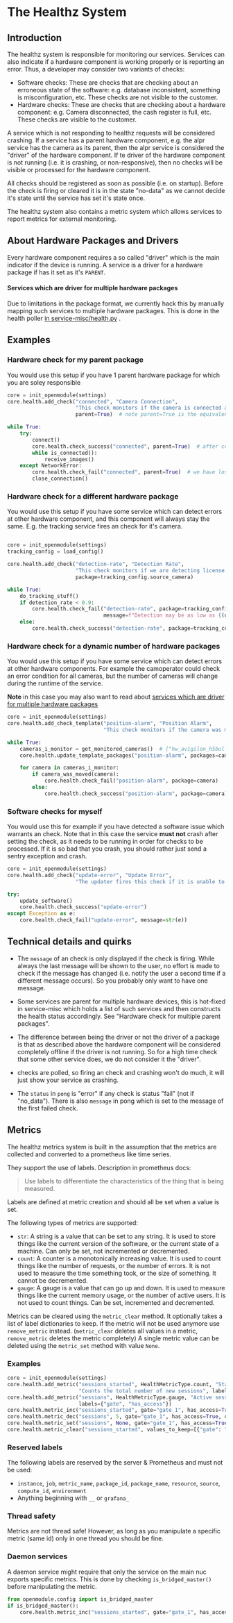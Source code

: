 # The Healthz System

## Introduction

The healthz system is responsible for monitoring our services. Services can also indicate if a hardware component is
working properly or is reporting an error. Thus, a developer may consider two variants of checks:

* Software checks: These are checks that are checking about an erroneous state of the software: e.g. database
  inconsistent, something is misconfiguration, etc. These checks are not visible to the customer.
* Hardware checks: These are checks that are checking about a hardware component: e.g. Camera disconnected, the cash
  register is full, etc. These checks are visible to the customer.

A service which is not responding to healthz requests will be considered crashing. If a service has a parent hardware
component, e.g. the alpr service has the camera as its parent, then the alpr service is considered the "driver" of the
hardware component. If te driver of the hardware component is not running (i.e. it is crashing, or non-responsive), then
no checks will be visible or processed for the hardware component.

All checks should be registered as soon as possible (i.e. on startup). Before the check is firing or cleared it is
in the state "no-data" as we cannot decide it's state until the service has set it's state once.

The healthz system also contains a metric system which allows services to report metrics for external monitoring.

## About Hardware Packages and Drivers

Every hardware component requires a so called "driver" which is the main indicator if the device is running.
A service is a driver for a hardware package if has it set as it's `PARENT`.

#### Services which are driver for multiple hardware packages

Due to limitations in the package format, we currently hack this by manually mapping such services to multiple hardware
packages. This is done in the health
poller [in service-misc/health.py](https://gitlab.com/accessio/openmodule/service-misc/-/blob/v2/src/refactor/health.py#L39)
.

## Examples

### Hardware check for my parent package

You would use this setup if you have 1 parent hardware package for which you are soley responsible

```python
core = init_openmodule(settings)
core.health.add_check("connected", "Camera Connection",
                      "This check monitors if the camera is connected and we receive a videostream.",
                      parent=True)  # note parent=True is the equivalent to "package=core.settings.PARENT"

while True:
    try:
        connect()
        core.health.check_success("connected", parent=True)  # after connecting we clear the check
        while is_connected():
            receive_images()
    except NetworkError:
        core.health.check_fail("connected", parent=True)  # we have lost connection -> fire the check!
        close_connection()

```

### Hardware check for a different hardware package

You would use this setup if you have some service which can detect errors at other hardware component, and this
component will always stay the same. E.g. the tracking service fires an check for it's camera.

```python

core = init_openmodule(settings)
tracking_config = load_config()

core.health.add_check("detection-rate", "Detection Rate",
                      "This check monitors if we are detecting license plates when vehicles are passing though.",
                      package=tracking_config.source_camera)

while True:
    do_tracking_stuff()
    if detection_rate < 0.9:
        core.health.check_fail("detection-rate", package=tracking_config.source_camera,
                               message=f"Detection may be as low as {(detection_rate * 100):.2f}%")
    else:
        core.health.check_success("detection-rate", package=tracking_config.source_camera)
```

### Hardware check for a dynamic number of hardware packages

You would use this setup if you have some service which can detect errors at other hardware components. For
example the camoperator could check an error condition for all cameras, but the number of cameras will
change during the runtime of the service.

**Note** in this case you may also want to read
about [services which are driver for multiple hardware packages](#services-which-are-driver-for-multiple-hardware-packages)

```python
core = init_openmodule(settings)
core.health.add_check_template("position-alarm", "Position Alarm",
                               "This check monitors if the camera was moved via the camera's position alarm function.")

while True:
    cameras_i_monitor = get_monitored_cameras()  # ["hw_avigilon_h5bullet_1", "hw_avigilon_h5bullet_2"]
    core.health.update_template_packages("position-alarm", packages=cameras_i_monitor)

    for camera in cameras_i_monitor:
        if camera_was_moved(camera):
            core.health.check_fail("position-alarm", package=camera)
        else:
            core.health.check_success("position-alarm", package=camera)
```

### Software checks for myself

You would use this for example if you have detected a software issue which warrants an check. Note that
in this case the service **must not** crash after setting the check, as it needs to be running in order
for checks to be processed. If it is so bad that you crash, you should rather just send a sentry exception and crash.

```python
core = init_openmodule(settings)
core.health.add_check("update-error", "Update Error",
                      "The updater fires this check if it is unable to install updates.")

try:
    update_software()
    core.health.check_success("update-error")
except Exception as e:
    core.health.check_fail("update-error", message=str(e))
```

## Technical details and quirks

* The `message` of an check is only displayed if the check is firing. While always the last message will be shown to the
  user, no effort is made to check if the message has changed (i.e. notify the user a second time if a different message
  occurs). So you probably only want to have one message.

* Some services are parent for multiple hardware devices, this is hot-fixed in service-misc which holds a list of
  such services and then constructs the health status accordingly. See "Hardware check for multiple parent packages".

* The difference between being the driver or not the driver of a package is that as described above the hardware
  component will be considered completely offline if the driver is not running. So for a high time check that some
  other service does, we do not consider it the "driver".

* checks are polled, so firing an check and crashing won't do much, it will just show your service as crashing.
* The `status` in `pong` is "error" if any check is status "fail" (not if "no_data"). There is also `message` in pong 
  which is set to the message of the first failed check.

## Metrics

The healthz metrics system is built in the assumption that the metrics are collected and converted to a prometheus like
time series.

They support the use of labels.
Description in prometheus docs:
> Use labels to differentiate the characteristics of the thing that is being measured.

Labels are defined at metric creation and should all be set when a value is set.

The following types of metrics are supported:

* `str`: A string is a value that can be set to any string. It is used to store things like the current version
  of the software, or the current state of a machine. Can only be set, not incremented or decremented.
* `count`: A counter is a monotonically increasing value. It is used to count things like the number of
  requests, or the number of errors. It is not used to measure the time something took, or the size of something. It
  cannot be decremented.
* `gauge`: A gauge is a value that can go up and down. It is used to measure things like the current memory usage,
  or the number of active users. It is not used to count things. Can be set, incremented and decremented.


Metrics can be cleared using the `metric_clear` method. It optionally takes a list of label dictionaries to keep. 
If the metric will not be used anymore use `remove_metric` instead. 
(`metric_clear` deletes all values in a metric, `remove_metric` deletes the metric completely)
A single metric value can be deleted using the `metric_set` method with value `None`.

### Examples
    
```python
core = init_openmodule(settings)
core.health.add_metric("sessions_started", HealthMetricType.count, "Started sessions", 
                       "Counts the total number of new sessions", labels={"gate", "has_access", "douple_entry"})
core.health.add_metric("sessions", HealthMetricType.gauge, "Active sessions", "The total number of active sessions",
                       labels={"gate", "has_access"})
core.health.metric_inc("sessions_started", gate="gate_1", has_access=True, double_entry=True)
core.health.metric_dec("sessions", 5, gate="gate_1", has_access=True, double_entry=True)
core.health.metric_set("sessions", None, gate="gate_1", has_access=True)  # Delete the value
core.health.metric_clear("sessions_started", values_to_keep=[{"gate": "gate_1", "has_access": True, "double_entry": True}])  # Clear all but the given labels
```

### Reserved labels

The following labels are reserved by the server & Prometheus and must not be used: 
* `instance`, `job`, `metric_name`, `package_id`, `package_name`, `resource`, `source`, `compute_id`, `environment`
* Anything beginning with `__` or `grafana_`

### Thread safety

Metrics are not thread safe! However, as long as you manipulate a specific metric (same id) only in one thread you 
should be fine.


### Daemon services

A daemon service might require that only the service on the main nuc exports specific metrics. This is done by
checking `is_bridged_master()` before manipulating the metric.

```python
from openmodule.config import is_bridged_master
if is_bridged_master():
    core.health.metric_inc("sessions_started", gate="gate_1", has_access=True, double_entry=True)
```